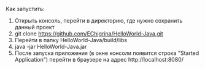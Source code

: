 Как запустить:
1) Открыть консоль, перейти в директорию, где нужно сохранить данный проект
2) git clone https://github.com/EChigrina/HelloWorld-Java.git
3) Перейти в папку HelloWorld-Java/build/libs
4) java -jar HelloWorld-Java.jar
5) После запуска приложения (в окне консоли появится строка "Started Application") перейти в браузере на адрес http://localhost:8080/
